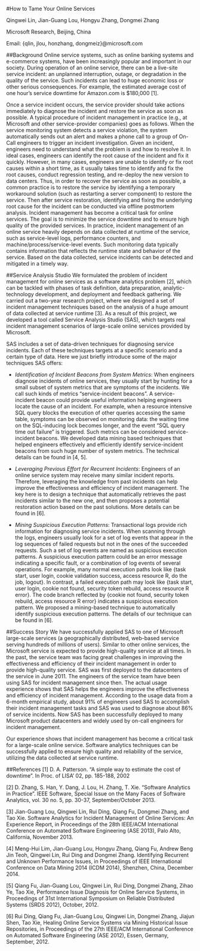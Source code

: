 #How to Tame Your Online Services

Qingwei Lin, Jian-Guang Lou, Hongyu Zhang, Dongmei Zhang

Microsoft Research, Beijing, China  

Email: {qlin, jlou, honzhang, dongmeiz}@microsoft.com


##Background
Online service systems, such as online banking systems and e-commerce systems, have been increasingly popular and important in our society. During operation of an online service, there can be a live-site service incident: an unplanned interruption, outage, or degradation in the quality of the service. Such incidents can lead to huge economic loss or other serious consequences. For example, the estimated average cost of one hour’s service downtime for Amazon.com is $180,000 [1]. 

Once a service incident occurs, the service provider should take actions immediately to diagnose the incident and restore the service as soon as possible. A typical procedure of incident management in practice (e.g., at Microsoft and other service-provider companies) goes as follows. When the service monitoring system detects a service violation, the system automatically sends out an alert and makes a phone call to a group of On-Call engineers to trigger an incident investigation. Given an incident, engineers need to understand what the problem is and how to resolve it. In ideal cases, engineers can identify the root cause of the incident and fix it quickly. However, in many cases, engineers are unable to identify or fix root causes within a short time, as it usually takes time to identify and fix the root causes, conduct regression testing, and re-deploy the new version to data centers. Thus, in order to recover the service as soon as possible, a common practice is to restore the service by identifying a temporary workaround solution (such as restarting a server component) to restore the service. Then after service restoration, identifying and fixing the underlying root cause for the incident can be conducted via offline postmortem analysis.
Incident management has become a critical task for online services. The goal is to minimize the service downtime and to ensure high quality of the provided services. In practice, incident management of an online service heavily depends on data collected at runtime of the service, such as service-level logs, performance counters, and machine/process/service-level events. Such monitoring data typically contains information that reflects the runtime state and behavior of the service. Based on the data collected, service incidents can be detected and mitigated in a timely way. 


##Service Analysis Studio
We formulated the problem of incident management for online services as a software analytics problem [2], which can be tackled with phases of task definition, data preparation, analytic-technology development, and deployment and feedback gathering. We carried out a two-year research project, where we designed a set of incident management techniques based on the analysis of a huge amount of data collected at service runtime [3]. As a result of this project, we developed a tool called Service Analysis Studio (SAS), which targets real incident management scenarios of large-scale online services provided by Microsoft. 

SAS includes a set of data-driven techniques for diagnosing service incidents. Each of these techniques targets at a specific scenario and a certain type of data. Here we just briefly introduce some of the major techniques SAS offers: 

* _Identification of Incident Beacons from System Metrics_: When engineers diagnose incidents of online services, they usually start by hunting for a small subset of system metrics that are symptoms of the incidents. We call such kinds of metrics “service-incident beacons”. A service-incident beacon could provide useful information helping engineers locate the cause of an incident. For example, when a resource intensive SQL query blocks the execution of other queries accessing the same table, symptoms can be observed on monitoring data: the waiting time on the SQL-inducing lock becomes longer, and the event “SQL query time out failure” is triggered. Such metrics can be considered service-incident beacons. We developed data mining based techniques that helped engineers effectively and efficiently identify service-incident beacons from such huge number of system metrics. The technical details can be found in [4, 5]. 

* _Leveraging Previous Effort for Recurrent Incidents_: Engineers of an online service system may receive many similar incident reports. Therefore, leveraging the knowledge from past incidents can help improve the effectiveness and efficiency of incident management. The key here is to design a technique that automatically retrieves the past incidents similar to the new one, and then proposes a potential restoration action based on the past solutions. More details can be found in [6].

* _Mining Suspicious Execution Patterns_: Transactional logs provide rich information for diagnosing service incidents. When scanning through the logs, engineers usually look for a set of log events that appear in the log sequences of failed requests but not in the ones of the succeeded requests. Such a set of log events are named as suspicious execution patterns. A suspicious execution pattern could be an error message indicating a specific fault, or a combination of log events of several operations. For example, many normal execution paths look like {task start, user login, cookie validation success, access resource R, do the job, logout}. In contrast, a failed execution path may look like {task start, user login, cookie not found, security token rebuild, access resource R error}. The code branch reflected by {cookie not found, security token rebuild, access resource R error} indicates a suspicious execution pattern. We proposed a mining-based technique to automatically identify suspicious execution patterns. The details of our technique can be found in [6].

##Success Story
We have successfully applied SAS to one of Microsoft large-scale services (a geographically distributed, web-based service serving hundreds of millions of users). Similar to other online services, the Microsoft service is expected to provide high-quality service at all times. In the past, the service team was facing great challenges in improving the effectiveness and efficiency of their incident management in order to provide high-quality service. SAS was first deployed to the datacenters of the service in June 2011. The engineers of the service team have been using SAS for incident management since then. The actual usage experience shows that SAS helps the engineers improve the effectiveness and efficiency of incident management. According to the usage data from a 6-month empirical study, about 91% of engineers used SAS to accomplish their incident management tasks and SAS was used to diagnose about 86% of service incidents. Now SAS has been successfully deployed to many Microsoft product datacenters and widely used by on-call engineers for incident management. 

Our experience shows that incident management has become a critical task for a large-scale online service. Software analytics techniques can be successfully applied to ensure high quality and reliability of the service, utilizing the data collected at service runtime.

##References
[1]	D. A. Patterson. “A simple way to estimate the cost of downtime”. In Proc. of LISA’ 02, pp. 185-188, 2002

[2]	D. Zhang, S. Han, Y. Dang, J. Lou, H. Zhang, T. Xie. “Software Analytics in Practice”. IEEE Software, Special Issue on the Many Faces of Software Analytics, vol. 30 no. 5, pp. 30-37, September/October 2013.

[3]	Jian-Guang Lou, Qingwei Lin, Rui Ding, Qiang Fu, Dongmei Zhang, and Tao Xie. Software Analytics for Incident Management of Online Services: An Experience Report, in Proceedings of the 28th IEEE/ACM International Conference on Automated Software Engineering (ASE 2013), Palo Alto, California, November 2013.

[4]	Meng-Hui Lim, Jian-Guang Lou, Hongyu Zhang, Qiang Fu, Andrew Beng Jin Teoh, Qingwei Lin, Rui Ding and Dongmei Zhang. Identifying Recurrent and Unknown Performance Issues, in Proceedings of IEEE International Conference on Data Mining 2014 (ICDM 2014), Shenzhen, China, December 2014.

[5]	Qiang Fu, Jian-Guang Lou, Qingwei Lin, Rui Ding, Dongmei Zhang, Zihao Ye, Tao Xie, Performance Issue Diagnosis for Online Service Systems, in Proceedings of 31st International Symposium on Reliable Distributed Systems (SRDS 2012), October, 2012. 

[6]	Rui Ding, Qiang Fu, Jian-Guang Lou, Qingwei Lin, Dongmei Zhang, Jiajun Shen, Tao Xie, Healing Online Service Systems via Mining Historical Issue Repositories, in Proceedings of the 27th IEEE/ACM International Conference on Automated Software Engineering (ASE 2012), Essen, Germany, September, 2012.
